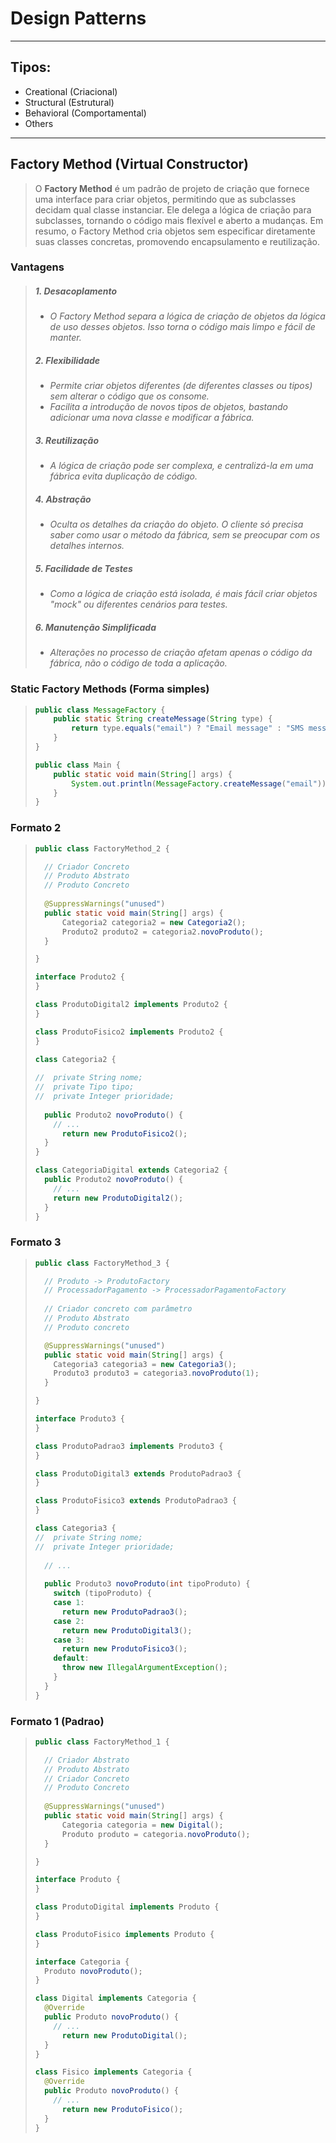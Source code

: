 # Design Patterns

---

## Tipos:

- Creational (Criacional)
- Structural (Estrutural)
- Behavioral (Comportamental)
- Others

---

## Factory Method (Virtual Constructor)

> O **Factory Method** é um padrão de projeto de criação que fornece uma interface para criar objetos, permitindo que as subclasses decidam qual classe instanciar. Ele delega a lógica de criação para subclasses, tornando o código mais flexível e aberto a mudanças. Em resumo, o Factory Method cria objetos sem especificar diretamente suas classes concretas, promovendo encapsulamento e reutilização.

### Vantagens

> ##### 1. **Desacoplamento**
>
> - *O Factory Method separa a lógica de criação de objetos da lógica de uso desses objetos. Isso torna o código mais limpo e fácil de manter.*
>
> ##### 2. **Flexibilidade**
>
> - *Permite criar objetos diferentes (de diferentes classes ou tipos) sem alterar o código que os consome.*
> - *Facilita a introdução de novos tipos de objetos, bastando adicionar uma nova classe e modificar a fábrica.*
>
> ##### 3. **Reutilização**
>
> - *A lógica de criação pode ser complexa, e centralizá-la em uma fábrica evita duplicação de código.*
>
> ##### 4. **Abstração**
>
> - *Oculta os detalhes da criação do objeto. O cliente só precisa saber como usar o método da fábrica, sem se preocupar com os detalhes internos.*
>
> ##### 5. **Facilidade de Testes**
>
> - *Como a lógica de criação está isolada, é mais fácil criar objetos "mock" ou diferentes cenários para testes.*
>
> ##### 6. **Manutenção Simplificada**
>
> - *Alterações no processo de criação afetam apenas o código da fábrica, não o código de toda a aplicação.*

### Static Factory Methods (Forma simples)

> ```java
> public class MessageFactory {
>     public static String createMessage(String type) {
>         return type.equals("email") ? "Email message" : "SMS message";
>     }
> }
> 
> public class Main {
>     public static void main(String[] args) {
>         System.out.println(MessageFactory.createMessage("email"));
>     }
> }
> ```
>
> 

### Formato 2

> ```java
> public class FactoryMethod_2 {
> 
>   // Criador Concreto
>   // Produto Abstrato
>   // Produto Concreto  
> 	
> 	@SuppressWarnings("unused")
> 	public static void main(String[] args) {
> 		Categoria2 categoria2 = new Categoria2();
> 		Produto2 produto2 = categoria2.novoProduto();
> 	}
> 
> }
> 
> interface Produto2 {
> }
> 
> class ProdutoDigital2 implements Produto2 {
> }
> 
> class ProdutoFisico2 implements Produto2 {
> }
> 
> class Categoria2 {
>   
> //  private String nome;
> //  private Tipo tipo;
> //  private Integer prioridade;
>   
> 	public Produto2 novoProduto() {
> 	  // ...
> 		return new ProdutoFisico2();
> 	}
> }
> 
> class CategoriaDigital extends Categoria2 {
>   public Produto2 novoProduto() {
>     // ...
>     return new ProdutoDigital2();
>   }
> }
> 
> ```

### Formato 3

> ```java
> public class FactoryMethod_3 {
> 
>   // Produto -> ProdutoFactory
>   // ProcessadorPagamento -> ProcessadorPagamentoFactory 
>   
>   // Criador concreto com parâmetro
>   // Produto Abstrato
>   // Produto concreto
> 
>   @SuppressWarnings("unused")
>   public static void main(String[] args) {
>     Categoria3 categoria3 = new Categoria3();
>     Produto3 produto3 = categoria3.novoProduto(1);
>   }
> 
> }
> 
> interface Produto3 {
> }
> 
> class ProdutoPadrao3 implements Produto3 {
> }
> 
> class ProdutoDigital3 extends ProdutoPadrao3 {
> }
> 
> class ProdutoFisico3 extends ProdutoPadrao3 {
> }
> 
> class Categoria3 {
> //  private String nome;
> //  private Integer prioridade;
>   
>   // ...
>   
>   public Produto3 novoProduto(int tipoProduto) {
>     switch (tipoProduto) {
>     case 1:
>       return new ProdutoPadrao3();
>     case 2:
>       return new ProdutoDigital3();
>     case 3:
>       return new ProdutoFisico3();
>     default:
>       throw new IllegalArgumentException();
>     }
>   }
> }
> ```
>
> 

### Formato 1 (Padrao)

> ```java
> public class FactoryMethod_1 {
> 
> 	// Criador Abstrato
> 	// Produto Abstrato
> 	// Criador Concreto
> 	// Produto Concreto
> 	
> 	@SuppressWarnings("unused")
> 	public static void main(String[] args) {
> 		Categoria categoria = new Digital();
> 		Produto produto = categoria.novoProduto();
> 	}
> 
> }
> 
> interface Produto {
> }
> 
> class ProdutoDigital implements Produto {
> }
> 
> class ProdutoFisico implements Produto {
> }
> 
> interface Categoria {
> 	Produto novoProduto();
> }
> 
> class Digital implements Categoria {
> 	@Override
> 	public Produto novoProduto() {
> 	  // ...
> 		return new ProdutoDigital();
> 	}
> }
> 
> class Fisico implements Categoria {
> 	@Override
> 	public Produto novoProduto() {
>     // ...	  
> 		return new ProdutoFisico();
> 	}
> }
> ```
>
> 
